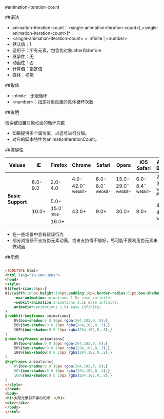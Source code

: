 #animation-iteration-count

##语法

- animation-iteration-count：&lt;single-animation-iteration-count&gt;[,&lt;single-animation-iteration-count&gt;]*
- &lt;single-animation-iteration-count&gt; = infinite | &lt;number&gt;
- 默认值：1
- 适用于：所有元素，包含伪对象:after和:before
- 继承性：无
- 动画性：否
- 计算值：指定值
- 媒体：视觉


##取值

- infinite：无限循环
- &lt;number&gt;：指定对象动画的具体循环次数


##说明

检索或设置对象动画的循环次数

- 如果提供多个属性值，以逗号进行分隔。
- 对应的脚本特性为animationIterationCount。


##兼容性


<table class="compatible">
<thead>
    <tr>
        <th>Values</th>
        <th>IE</th>
        <th>Firefox</th>
        <th>Chrome</th>
        <th>Safari</th>
        <th>Opera</th>
        <th>iOS Safari</th>
        <th>Android Browser</th>
        <th>Android Chrome</th>
    </tr>
</thead>
<tbody>
    <tr>
        <td rowspan="3"><strong>Basic Support</strong></td>
        <td class="unsupport">6.0-9.0</td>
        <td class="unsupport">2.0-4.0</td>
        <td class="support">4.0-42.0<sup class="fix">-webkit-</sup></td>
        <td class="support">6.0-8.0<sup class="fix">-webkit-</sup></td>
        <td class="support">15.0-29.0<sup class="fix">-webkit-</sup></td>
        <td class="support">6.0-8.4<sup class="fix">-webkit-</sup></td>
        <td class="partsupport">2.1-3.0<sup class="fix">-webkit-</sup> <sup><a href="#support1">#1</a></sup></td>
        <td class="support" rowspan="3">18.0-42.0<sup class="fix">-webkit-</sup></td>
    </tr>
    <tr>
        <td class="support" rowspan="2">10.0+</td>
        <td class="support">5.0-15.0<sup class="fix">-moz-</sup></td>
        <td class="support" rowspan="2">43.0+</td>
        <td class="support" rowspan="2">9.0+</td>
        <td class="support" rowspan="2">30.0+</td>
        <td class="support" rowspan="2">9.0+</td>
        <td class="support" rowspan="2">4.0-40.0<sup class="fix">-webkit-</sup></td>
    </tr>
    <tr>
        <td class="support">16.0+</td>
    </tr>
</tbody>
</table>

- 在一些场景中会有错误行为
- 部分浏览器不支持伪元素动画，或者支持得不够好，尽可能不要利用伪元素来做动画


##示例

```html

<!DOCTYPE html>
<html lang="zh-cmn-Hans">
<head>
<style>
h1{font-size:16px;}
div{width:100px;height:100px;padding:10px;border-radius:61px;box-shadow:0 0 10px rgba(204,102,0,.8);background:#F6D66E;background:-moz-linear-gradient(top,#fff,#F6D66E);background:-webkit-linear-gradient(top,#fff,#F6D66E);background:linear-gradient(top,#fff,#F6D66E);
	-moz-animation:animations 1.5s ease infinite;
	-webkit-animation:animations 1.5s ease infinite;
	animation:animations 1.5s ease infinite;
}
@-webkit-keyframes animations{
	0%{box-shadow:0 0 10px rgba(204,102,0,.8);}
	50%{box-shadow:0 0 10px rgba(204,102,0,.3);}
	100%{box-shadow:0 0 10px rgba(204,102,0,.8);}
}
@-moz-keyframes animations{
	0%{box-shadow:0 0 10px rgba(204,102,0,.8);}
	50%{box-shadow:0 0 10px rgba(204,102,0,.3);}
	100%{box-shadow:0 0 10px rgba(204,102,0,.8);}
}
@keyframes animations{
	0%{box-shadow:0 0 10px rgba(204,102,0,.8);}
	50%{box-shadow:0 0 10px rgba(204,102,0,.3);}
	100%{box-shadow:0 0 10px rgba(204,102,0,.8);}
}
</style>
</head>
<body>
<h1>太阳光晕将不停的闪烁：</h1>
<div></div>
</body>
</html>

```
